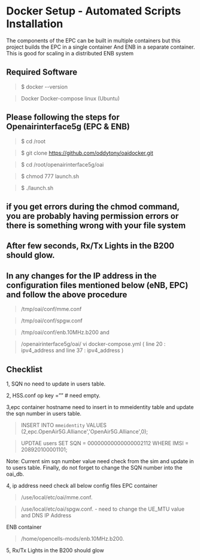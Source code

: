 # Docker Setup - Automated Scripts Installation
The components of the EPC can be built in multiple containers but this project builds the EPC in a single container 
And ENB in a separate container. This is good for scaling in a distributed ENB system
## Required Software
> $ docker --version

> Docker
> Docker-compose
> linux (Ubuntu)

## Please following the steps for Openairinterface5g (EPC & ENB)

> $ cd /root

> $ git clone https://github.com/oddytony/oaidocker.git

> $ cd /root/openairinterface5g/oai

> $ chmod 777 launch.sh 

> $ ./launch.sh

## if you get errors during the chmod command, you are probably having permission errors or there is something wrong with your file system

## After few seconds, Rx/Tx Lights in the B200 should glow.

## In any changes for the IP address in the configuration files mentioned below (eNB, EPC) and follow the above procedure

> /tmp/oai/conf/mme.conf

> /tmp/oai/conf/spgw.conf

> /tmp/oai/conf/enb.10MHz.b200 and

> /openairinterface5g/oai/ vi docker-compose.yml ( line 20 : ipv4_address and line 37 : ipv4_address )

## Checklist

1, SQN no need to update in users table.

2, HSS.conf op key =”” # need empty.

3,epc container hostname need to insert in to mmeidentity table and update the sqn number in users table.

>INSERT INTO `mmeidentity` VALUES (2,epc.OpenAir5G.Alliance','OpenAir5G.Alliance',0);

>UPDTAE users SET SQN = 00000000000000002112 WHERE IMSI = 208920100001101;

Note: Current sim sqn number value need check from the sim and update in to users table.
Finally, do not forget to change the SQN number into the oai_db.

4, ip address need check all below config files EPC container
>/use/local/etc/oai/mme.conf.

>/use/local/etc/oai/spgw.conf. -	need to change the UE_MTU value and DNS IP Address

ENB container 

>/home/opencells-mods/enb.10MHz.b200.

5, Rx/Tx Lights in the B200 should glow

